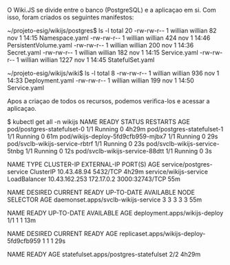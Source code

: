 O Wiki.JS se divide entre o banco (PostgreSQL) e a aplicaçao em si. Com isso, foram criados os seguintes manifestos:

~/projeto-esig/wikijs/postgres$ ls -l
total 20
-rw-rw-r-- 1 willian willian   82 nov  1 14:15 Namespace.yaml
-rw-rw-r-- 1 willian willian  424 nov  1 14:46 PersistentVolume.yaml
-rw-rw-r-- 1 willian willian  200 nov  1 14:36 Secret.yaml
-rw-rw-r-- 1 willian willian  182 nov  1 14:15 Service.yaml
-rw-rw-r-- 1 willian willian 1227 nov  1 14:45 StatefulSet.yaml


~/projeto-esig/wikijs/wiki$ ls -l
total 8
-rw-rw-r-- 1 willian willian 936 nov  1 14:33 Deployment.yaml
-rw-rw-r-- 1 willian willian 199 nov  1 14:50 Service.yaml

Apos a criaçao de todos os recursos, podemos verifica-los e acessar a aplicaçao.

$ kubectl get all -n wikijs 
NAME                                 READY   STATUS        RESTARTS   AGE
pod/postgres-statefulset-0           1/1     Running       0          4h29m
pod/postgres-statefulset-1           1/1     Running       0          61m
pod/wikijs-deploy-5fd9cfb959-mjbx7   1/1     Running       0          29s
pod/svclb-wikijs-service-rbtrf       1/1     Running       0          23s
pod/svclb-wikijs-service-5tnbg       1/1     Running       0          12s
pod/svclb-wikijs-service-88dtt       1/1     Running       0          3s

NAME                       TYPE           CLUSTER-IP      EXTERNAL-IP   PORT(S)          AGE
service/postgres-service   ClusterIP      10.43.48.94     <none>        5432/TCP         4h29m
service/wikijs-service     LoadBalancer   10.43.162.253   172.17.0.2    3000:32743/TCP   55m

NAME                                  DESIRED   CURRENT   READY   UP-TO-DATE   AVAILABLE   NODE SELECTOR   AGE
daemonset.apps/svclb-wikijs-service   3         3         3       3            3           <none>          55m

NAME                            READY   UP-TO-DATE   AVAILABLE   AGE
deployment.apps/wikijs-deploy   1/1     1            1           13m

NAME                                       DESIRED   CURRENT   READY   AGE
replicaset.apps/wikijs-deploy-5fd9cfb959   1         1         1       29s

NAME                                    READY   AGE
statefulset.apps/postgres-statefulset   2/2     4h29m